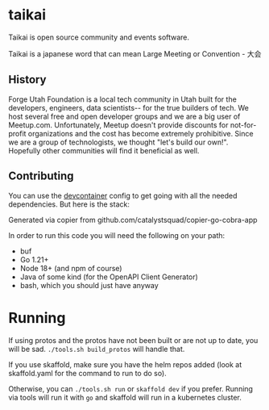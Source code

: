 # taikai

Taikai is open source community and events software.

Taikai is a japanese word that can mean Large Meeting or Convention - 大会

## History

Forge Utah Foundation is a local tech community in Utah built for the developers, engineers, data scientists-- for the true builders of tech. We host several free and open developer groups and we are a big user of Meetup.com. Unfortunately, Meetup doesn't provide discounts for not-for-profit organizations and the cost has become extremely prohibitive. Since we are a group of technologists, we thought "let's build our own!". Hopefully other communities will find it beneficial as well.

## Contributing

You can use the [devcontainer](https://containers.dev/) config to get going with all the needed dependencies. But here is the stack:

Generated via copier from github.com/catalystsquad/copier-go-cobra-app

In order to run this code you will need the following on your path:

* buf
* Go 1.21+
* Node 18+ (and npm of course)
* Java of some kind (for the OpenAPI Client Generator)
* bash, which you should just have anyway

# Running

If using protos and the protos have not been built or are not up to date, you will be sad. `./tools.sh build_protos` will handle that.

If you use skaffold, make sure you have the helm repos added (look at skaffold.yaml for the command to run to do so).

Otherwise, you can `./tools.sh run` or `skaffold dev` if you prefer. Running via tools will run it with `go` and skaffold will run in a kubernetes cluster.

